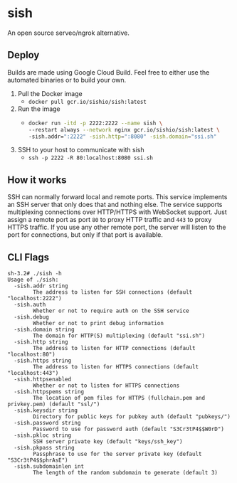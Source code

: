 sish
====

An open source serveo/ngrok alternative.

## Deploy
Builds are made using Google Cloud Build. Feel free to either use the automated binaries or to build your own.

1. Pull the Docker image
    - `docker pull gcr.io/sishio/sish:latest`
2. Run the image
    - ```bash
      docker run -itd -p 2222:2222 --name sish \
      --restart always --network nginx gcr.io/sishio/sish:latest \
      -sish.addr=":2222" -sish.http=":8080" -sish.domain="ssi.sh"
      ```
3. SSH to your host to communicate with sish
    - `ssh -p 2222 -R 80:localhost:8080 ssi.sh`

## How it works
SSH can normally forward local and remote ports. This service implements an SSH server that only does that and nothing else. The service supports multiplexing connections over HTTP/HTTPS with WebSocket support. Just assign a remote port as port `80` to proxy HTTP traffic and `443` to proxy HTTPS traffic. If you use any other remote port, the server will listen to the port for connections, but only if that port is available.

## CLI Flags
```
sh-3.2# ./sish -h
Usage of ./sish:
  -sish.addr string
        The address to listen for SSH connections (default "localhost:2222")
  -sish.auth
        Whether or not to require auth on the SSH service
  -sish.debug
        Whether or not to print debug information
  -sish.domain string
        The domain for HTTP(S) multiplexing (default "ssi.sh")
  -sish.http string
        The address to listen for HTTP connections (default "localhost:80")
  -sish.https string
        The address to listen for HTTPS connections (default "localhost:443")
  -sish.httpsenabled
        Whether or not to listen for HTTPS connections
  -sish.httpspems string
        The location of pem files for HTTPS (fullchain.pem and privkey.pem) (default "ssl/")
  -sish.keysdir string
        Directory for public keys for pubkey auth (default "pubkeys/")
  -sish.password string
        Password to use for password auth (default "S3Cr3tP4$$W0rD")
  -sish.pkloc string
        SSH server private key (default "keys/ssh_key")
  -sish.pkpass string
        Passphrase to use for the server private key (default "S3Cr3tP4$$phrAsE")
  -sish.subdomainlen int
        The length of the random subdomain to generate (default 3)
```